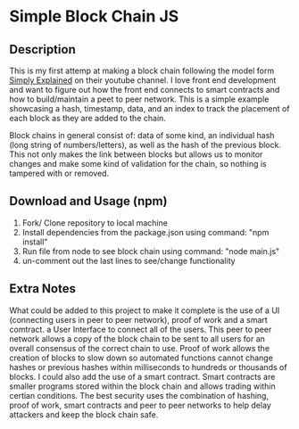 # Simple Block Chain JS

## Description

This is my first attemp at making a block chain following the model form [Simply Explained](https://www.youtube.com/watch?v=zVqczFZr124) on their youtube channel. I love front end development and want to figure out how the front end connects to smart contracts and how to build/maintain a peet to peer network. This is a simple example showcasing a hash, timestamp, data, and an index to track the placement of each block as they are added to the chain. 

Block chains in general consist of: data of some kind, an individual hash (long string of numbers/letters), as well as the hash of the previous block. This not only makes the link between blocks but allows us to monitor changes and make some kind of validation for the chain, so nothing is tampered with or removed. 

## Download and Usage (npm)

1) Fork/ Clone repository to local machine
2) Install dependencies from the package.json using command: "npm install"
3) Run file from node to see block chain using command: "node main.js"
4) un-comment out the last lines to see/change functionality

## Extra Notes

What could be added to this project to make it complete is the use of a UI (connecting users in peer to peer network), proof of work and a smart comtract. a User Interface to connect all of the users. This peer to peer network allows a copy of the block chain to be sent to all users for an overall consensus of the correct chain to use. Proof of work allows the creation of blocks to slow down so automated functions cannot change hashes or previous hashes within milliseconds to hundreds or thousands of blocks. I could also add the use of a smart contract. Smart contracts are smaller programs stored within the block chain and allows trading within certian conditions. The best security uses the combination of hashing, proof of work, smart contracts and peer to peer networks to help delay attackers and keep the block chain safe. 
